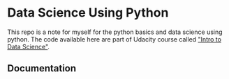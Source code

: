 # Data Science Using Python

This repo is a note for myself for the python basics and data science using python. The code available here are part of Udacity course called ["Intro to Data Science"](https://www.udacity.com/).

## Documentation
